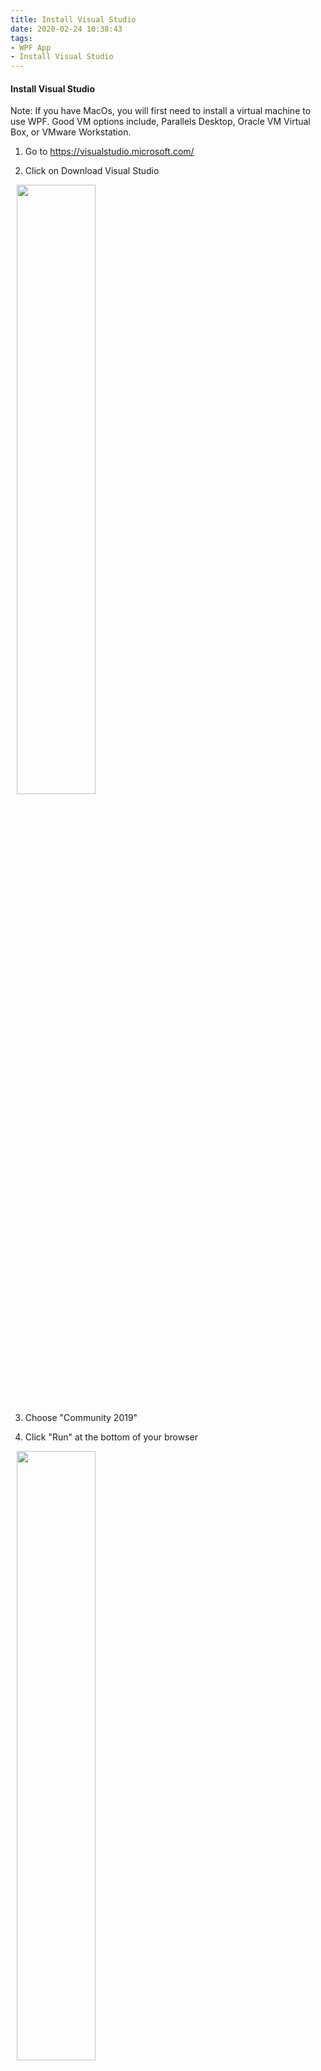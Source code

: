 ```yaml
---
title: Install Visual Studio
date: 2020-02-24 10:38:43
tags: 
- WPF App
- Install Visual Studio
---
```



<h4><a id="InstallVisualStudio"> Install Visual Studio  </a></h4>

Note: If you have MacOs, you will first need to install a virtual machine to use WPF.
Good VM options include, Parallels Desktop, Oracle VM Virtual Box, or VMware Workstation. 
<!-- TODO:// Add section on installing VM -->

1. Go to https://visualstudio.microsoft.com/


2. Click on Download Visual Studio 


<div>
  <img src="/images/install_vs/1_download_vs.png"  style="width:50%; margin-left:10px; display:block;" >
</div>


3. Choose "Community 2019" 



4. Click "Run" at the bottom of your browser

<div>
  <img src="/images/install_vs/2_click_run.png"  style="width:50%; margin-left:10px; display:block;" >
</div>


5. Select "Yes" to making changes to your device

<div>
  <img src="/images/install_vs/3_changes_to_device.png"  style="width:50%; margin-left:10px; display:block;" >
</div>


6. Click "Continue" to download Visual Studio Installer

<div>
  <img src="/images/install_vs/4_vs_installer.png"  style="width:50%; margin-left:10px; display:block;" >
</div>


7. Select ".NET desktop development" 

<div>
  <img src="/images/install_vs/5_click_NET_desktop_development.png"  style="width:100%; margin-left:10px; margin-right:10px; display:block;" >
</div>


8. Go to your start menu and type "Visual Studio" to open



9. Select "Create New Project" 


10. Select "WPF App (.NET Framework)" and click "Next"

<div>
  <img src="/images/install_vs/6_wpf_app_net.png"  style="width:100%; margin-left:10px; margin-right:10px; display:block;" >
</div>


11. Under "Project name" enter a name for your app; e.g., WpfApp2

<div>
  <img src="/images/install_vs/7_name_your_app.png"  style="width:100%; margin-left:10px; margin-right:10px; display:block;" >
</div>


12. Click "Create"


13. Visual Studio window should look like this 


<div>
  <img src="/images/install_vs/8_open_app_main_window.png"  style="width:100%; margin-left:10px; margin-right:10px; display:block;" >
</div>


<br>
<br>
